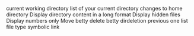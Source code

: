 current working directory
list of your current directory
changes to home directory
Display directory content in a long format
Display hidden files
Display numbers only
Move betty
delete betty
dirdeletion
previous one
list
file type
symbolic link
